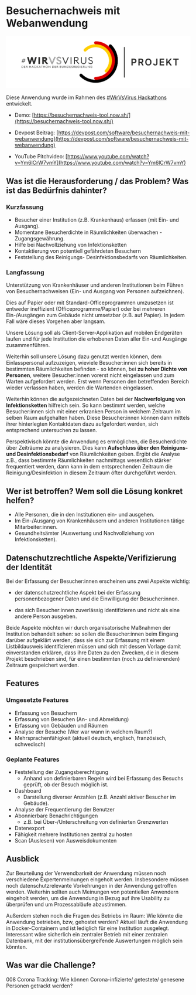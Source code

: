 # Besuchernachweis mit Webanwendung

[![#WirVsVirus Hackathon Logo](./docs/Logo_Projekt_01.png "#WirVsVirus Hackathon")](https://wirvsvirushackathon.org/)

Diese Anwendung wurde im Rahmen des [#WirVsVirus Hackathons](https://wirvsvirushackathon.org/) entwickelt.

- Demo: [https://besuchernachweis-tool.now.sh/](https://besuchernachweis-tool.now.sh/)

- Devpost Beitrag: [https://devpost.com/software/besuchernachweis-mit-webanwendung](https://devpost.com/software/besuchernachweis-mit-webanwendung)

- YouTube Pitchvideo: [https://www.youtube.com/watch?v=Ym6lCrW7vmY](https://www.youtube.com/watch?v=Ym6lCrW7vmY)

## Was ist die Herausforderung / das Problem? Was ist das Bedürfnis dahinter?

### Kurzfassung

* Besucher einer Institution (z.B. Krankenhaus) erfassen (mit Ein- und Ausgang).
* Momentane Besucherdichte in Räumlichkeiten überwachen - Zugangsgewährung.
* Hilfe bei Nachvollziehung von Infektionsketten
* Kontaktierung von potentiell gefährdeten Besuchern
* Feststellung des Reinigungs- Desinfektionsbedarfs von Räumlichkeiten.

### Langfassung

Unterstützung von Krankenhäuser und anderen Institutionen
beim Führen von Besuchernachweisen (Ein- und Ausgang von
Personen aufzeichnen).

Dies auf Papier oder mit Standard-Officeprogrammen umzusetzen ist
entweder ineffizient (Officeprogramme/Papier) oder bei mehreren
Ein-/Ausgängen zum Gebäude nicht umsetzbar (z.B. auf Papier). In jedem
Fall wäre dieses Vorgehen aber langsam.

Unsere Lösung soll als Client-Server-Applikation auf mobilen Endgeräten laufen
und für jede Institution die erhobenen Daten aller Ein-und Ausgänge zusammenführen.

Weiterhin soll unsere Lösung dazu genutzt werden können, dem Einlasspersonal aufzuzeigen,
wieviele Besucher:innen sich bereits in bestimmten Räumlichkeiten befinden - so können,
bei **zu hoher Dichte von Personen**, weitere Besucher:innen vorerst nicht eingelassen und zum Warten
aufgefordert werden. Erst wenn Personen den betreffenden Bereich wieder verlassen
haben, werden die Wartenden eingelassen.

Weiterhin können die aufgezeichneten Daten bei der **Nachverfolgung von Infektionsketten**
hilfreich sein. So kann bestimmt werden, welche Besucher:innen sich mit einer erkranken Person
in welchem Zeitraum im selben Raum aufgehalten haben. Diese Besucher:innen können dann mittels
ihrer hinterlegten Kontaktdaten dazu aufgefordert werden, sich entsprechend untersuchen
zu lassen.

Perspektivisch könnte die Anwendung es ermöglichen, die Besucherdichte über Zeiträume zu analysieren.
Dies kann **Aufschluss über den Reiniguns- und Desinfektionsbedarf** von Räumlichkeiten geben.
Ergibt die Analyse z.B., dass bestimmte Räumlichkeiten nachmittags wesentlich stärker frequentiert
werden, dann kann in dem entsprechenden Zeitraum die Reinigung/Desinfektion in diesem Zeitraum öfter
durchgeführt werden.

## Wer ist betroffen? Wem soll die Lösung konkret helfen?

* Alle Personen, die in den Institutionen ein- und ausgehen.
* Im Ein-/Ausgang von Krankenhäusern und anderen Institutionen tätige Mitarbeiter:innen.
* Gesundheitsämter (Auswertung und Nachvollziehung von Infektionsketten).

## Datenschutzrechtliche Aspekte/Verifizierung der Identität

Bei der Erfassung der Besucher:innen erscheinen uns zwei Aspekte wichtig:

* der datenschutzrechtliche Aspekt bei der Erfassung personenbezogener Daten und die Einwilligung der Besucher:innen.

* das sich Besucher:innen zuverlässig identifizieren und nicht als eine andere Person ausgeben.

Beide Aspekte möchten wir durch organisatorische Maßnahmen der Institution behandelt sehen: so
sollen die Besucher:innen beim Eingang darüber aufgeklärt werden, dass sie sich zur Erfassung mit
einem Listbildausweis identifizieren müssen und sich mit dessen Vorlage damit einverstanden erklären,
dass ihre Daten zu den Zwecken, die in diesem Projekt beschrieben sind, für einen bestimmten (noch zu definierenden) Zeitraum gespeichert werden.

## Features

### Umgesetzte Features

- Erfassung von Besuchern
- Erfassung von Besuchen (An- und Abmeldung)
- Erfassung von Gebäuden und Räumen
- Analyse der Besuche (Wer war wann in welchem Raum?)
- Mehrsprachenfähigkeit (aktuell deutsch, englisch, französisch, schwedisch)

### Geplante Features

- Feststellung der Zugangsberechtigung
    - Anhand von definierbaren Regeln wird bei Erfassung des Besuchs geprüft, ob der Besuch möglich ist.
- Dashboard
    - Darstellung diverser Anzahlen (z.B. Anzahl aktiver Besucher im Gebäude).
- Analyse der Frequentierung der Benutzer
- Abonnierbare Benachrichtigungen
    - z.B. bei Über-/Unterschreitung von definierten Grenzwerten
- Datenexport
- Fähigkeit mehrere Institutionen zentral zu hosten
- Scan (Auslesen) von Ausweisdokumenten

## Ausblick

Zur Beurteilung der Verwendbarkeit der Anwendung müssen noch verschiedene Expertenmeinungen eingeholt werden. Insbesondere müssen noch datenschutzrelevante Vorkehrungen in der Anwendung getroffen werden. Weiterhin sollten auch Meinungen von potentiellen Anwendern eingeholt werden, um die Anwendung in Bezug auf ihre Usability zu überprüfen und um Prozessabläufe abzustimmen.

Außerdem stehen noch die Fragen des Betriebs im Raum: Wie könnte die Anwendung betrieben, bzw, gehostet werden? Aktuell läuft die Anwendung in Docker-Containern und ist lediglich für eine Institution ausgelegt. Interessant wäre sicherlich ein zentraler Betrieb mit einer zentralen Datenbank, mit der institutionsübergreifende Auswertungen möglich sein könnten.

## Was war die Challenge?

008 Corona Tracking: Wie können Corona-infizierte/ getestete/ genesene Personen getrackt werden?